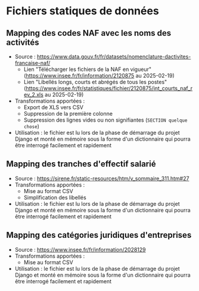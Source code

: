 # Fichiers statiques de données

## Mapping des codes NAF avec les noms des activités

- Source : https://www.data.gouv.fr/fr/datasets/nomenclature-dactivites-francaise-naf/
  - Lien "Télécharger les fichiers de la NAF en vigueur" (https://www.insee.fr/fr/information/2120875 au 2025-02-19)
  - Lien "Libellés longs, courts et abrégés de tous les postes" (https://www.insee.fr/fr/statistiques/fichier/2120875/int_courts_naf_rev_2.xls au 2025-02-19)
- Transformations apportées :
  - Export de XLS vers CSV
  - Suppression de la première colonne
  - Suppression des lignes vides ou non signifiantes (`SECTION quelque chose`)
- Utilisation : le fichier est lu lors de la phase de démarrage du projet Django et monté en mémoire sous la forme d'un dictionnaire qui pourra être interrogé facilement et rapidement

## Mapping des tranches d'effectif salarié

- Source : https://sirene.fr/static-resources/htm/v_sommaire_311.htm#27
- Transformations apportées :
  - Mise au format CSV
  - Simplification des libellés
- Utilisation : le fichier est lu lors de la phase de démarrage du projet Django et monté en mémoire sous la forme d'un dictionnaire qui pourra être interrogé facilement et rapidement

## Mapping des catégories juridiques d'entreprises

- Source : https://www.insee.fr/fr/information/2028129
- Transformations apportées :
  - Mise au format CSV
- Utilisation : le fichier est lu lors de la phase de démarrage du projet Django et monté en mémoire sous la forme d'un dictionnaire qui pourra être interrogé facilement et rapidement
